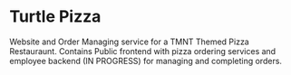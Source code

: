 # Turtle Pizza

Website and Order Managing service for a TMNT Themed Pizza Restauraunt. Contains Public frontend with pizza ordering services and employee backend (IN PROGRESS) for managing and completing orders.

